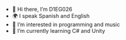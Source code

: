 - 👋 Hi there, I’m D1EG026
- 🌍 I speak Spanish and English
- 👀 I’m interested in programming and music
- 🌱 I’m currently learning C# and Unity

<!---
D1EG026/D1EG026 is a ✨ special ✨ repository because its `README.md` (this file) appears on your GitHub profile.
You can click the Preview link to take a look at your changes.
--->
